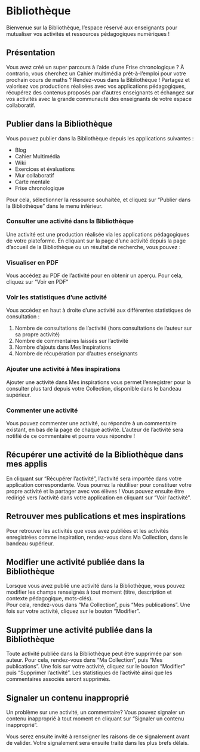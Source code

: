 # Bibliothèque

Bienvenue sur la Bibliothèque, l’espace réservé aux enseignants pour mutualiser vos activités et ressources pédagogiques numériques ! 

## Présentation

Vous avez créé un super parcours à l’aide d’une Frise chronologique ? À contrario, vous cherchez un Cahier multimédia prêt-à-l’emploi pour votre prochain cours de maths ? Rendez-vous dans la Bibliothèque ! Partagez et valorisez vos productions réalisées avec vos applications pédagogiques, récupérez des contenus proposés par d’autres enseignants et échangez sur vos activités avec la grande communauté des enseignants de votre espace collaboratif.
 
## Publier dans la Bibliothèque

Vous pouvez publier dans la Bibliothèque depuis les applications suivantes : 

* Blog
* Cahier Multimédia
* Wiki
* Exercices et évaluations
* Mur collaboratif
* Carte mentale 
* Frise chronologique

Pour cela, sélectionner la ressource souhaitée, et cliquez sur “Publier dans la Bibliothèque” dans le menu inférieur. 
 
### Consulter une activité dans la Bibliothèque

Une activité est une production réalisée via les applications pédagogiques de votre plateforme. En cliquant sur la page d’une activité depuis la page d’accueil de la Bibliothèque ou un résultat de recherche, vous pouvez : 

### Visualiser en PDF

Vous accédez au PDF de l’activité pour en obtenir un aperçu. Pour cela, cliquez sur “Voir en PDF” 

### Voir les statistiques d’une activité
Vous accédez en haut à droite d’une activité aux différentes statistiques de consultation :

1. Nombre de consultations de l’activité (hors consultations de l’auteur sur sa propre activité) 
2. Nombre de commentaires laissés sur l’activité
3. Nombre d’ajouts dans Mes Inspirations
4. Nombre de récupération par d’autres enseignants 

### Ajouter une activité à Mes inspirations 

Ajouter une activité dans Mes inspirations vous permet l’enregistrer pour la consulter plus tard depuis votre Collection, disponible dans le bandeau supérieur. 

### Commenter une activité

Vous pouvez commenter une activité, ou répondre à un commentaire existant, en bas de la page de chaque activité. L’auteur de l’activité sera notifié de ce commentaire et pourra vous répondre !

## Récupérer une activité de la Bibliothèque dans mes applis

En cliquant sur “Récupérer l’activité”, l’activité sera importée dans votre application correspondante. Vous pourrez la réutiliser pour constituer votre propre activité et la partager avec vos élèves !
Vous pouvez ensuite être redirigé vers l’activité dans votre application en cliquant sur “Voir l’activité”. 
 
## Retrouver mes publications et mes inspirations

Pour retrouver les activités que vous avez publiées et les activités enregistrées comme inspiration, rendez-vous dans Ma Collection, dans le bandeau supérieur. 
 
## Modifier une activité publiée dans la Bibliothèque 

Lorsque vous avez publié une activité dans la Bibliothèque, vous pouvez modifier les champs renseignés à tout moment (titre, description et contexte pédagogique, mots-clés).  
Pour cela, rendez-vous dans “Ma Collection”, puis “Mes  publications”. Une fois sur votre activité, cliquez sur le bouton “Modifier”.

## Supprimer une activité publiée dans la Bibliothèque 

Toute activité publiée dans la Bibliothèque peut être supprimée par son auteur. Pour cela, rendez-vous dans “Ma Collection”, puis “Mes publications”. Une fois sur votre activité, cliquez sur le bouton “Modifier” puis “Supprimer l’activité”. 
Les statistiques de l’activité ainsi que les commentaires associés seront supprimés. 

## Signaler un contenu inapproprié 

Un problème sur une activité, un commentaire? Vous pouvez signaler un contenu inapproprié à tout moment en cliquant sur “Signaler un contenu inapproprié”. 

Vous serez ensuite invité à renseigner les raisons de ce signalement avant de valider. Votre signalement sera ensuite traité dans les plus brefs délais.
